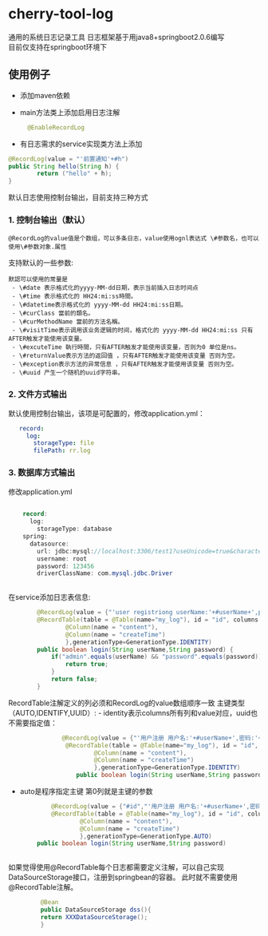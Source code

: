 # cherry-tool-log
通用的系统日志记录工具
日志框架基于用java8+springboot2.0.6编写<br/>
目前仅支持在springboot环境下

## 使用例子

- 添加maven依赖 
- main方法类上添加启用日志注解
  ```java
    @EnableRecordLog
  ```

- 有日志需求的service实现类方法上添加
```java
@RecordLog(value = "'前置通知'+#h")
public String hello(String h) {
    	return ("hello" + h);
}
```
默认日志使用控制台输出，目前支持三种方式 
 ### 1. 控制台输出（默认）
    @RecordLog的value值是个数组，可以多条日志，value使用ognl表达式 \#参数名，也可以使用\#参数对象.属性
   支持默认的一些参数:
   
    默認可以使用的常量是
     - \#date 表示格式化的yyyy-MM-dd日期，表示当前插入日志时间点
	 - \#time 表示格式化的 HH24:mi:ss時間。
	 - \#datetime表示格式化的 yyyy-MM-dd HH24:mi:ss日期。
	 - \#curClass 當前的類名。
	 - \#curMethodName 當前的方法名稱。
	 - \#visitTime表示调用该业务逻辑的时间，格式化的 yyyy-MM-dd HH24:mi:ss 只有AFTER触发才能使用该变量。
	 - \#excuteTime 執行時間，只有AFTER触发才能使用该变量，否则为0 单位是ns。
	 - \#returnValue表示方法的返回值 ，只有AFTER触发才能使用该变量 否则为空。
	 - \#exception表示方法的异常信息 ，只有AFTER触发才能使用该变量 否则为空。
	 - \#uuid 产生一个随机的uuid字符串。
 
 ### 2. 文件方式输出
   默认使用控制台输出，该项是可配置的，修改application.yml：
   
 ```yml
    record: 
      log: 
        storageType: file
        filePath: rr.log
 ```

 ### 3. 数据库方式输出
   修改application.yml
   
```java
    
    record: 
      log: 
        storageType: database
    spring: 
      datasource: 
        url: jdbc:mysql://localhost:3306/test1?useUnicode=true&characterEncoding=utf8
        username: root
        password: 123456
        driverClassName: com.mysql.jdbc.Driver
	
 ``` 
 在service添加日志表信息:
```java
        @RecordLog(value = {"'user registriong userName:'+#userName+',password:'+#password","#datetime"})
        @RecordTable(table = @Table(name="my_log"), id = "id", columns = {
    			@Column(name = "content"), 
    			@Column(name = "createTime") 
    			},generationType=GenerationType.IDENTITY)
    	public boolean login(String userName,String password) {
    		if("admin".equals(userName) && "password".equals(password)) {
    			return true;
    		}
    		return false;
    	}
```
    
   RecordTable注解定义的列必须和RecordLog的value数组顺序一致
   主键类型（AUTO,IDENTIFY,UUID）:
      - identity表示columns所有列和value对应，uuid也不需要指定值：

```java
        	   @RecordLog(value = {"'用户注册 用户名:'+#userName+',密码:'+#password","#datetime"})
    			@RecordTable(table = @Table(name="my_log"), id = "id", columns = {
    					@Column(name = "content"), 
    					@Column(name = "createTime") 
    					},generationType=GenerationType.IDENTITY)
                   public boolean login(String userName,String password) {
```
   - auto是程序指定主键  第0列就是主键的参数
```java
    		@RecordLog(value = {"#id","'用户注册 用户名:'+#userName+',密码:'+#password","#datetime"})		
			@RecordTable(table = @Table(name="my_log"), id = "id", columns = {
					@Column(name = "content"), 
					@Column(name = "createTime") 
					},generationType=GenerationType.AUTO)
		public boolean login(String userName,String password) 			
					
```
   如果觉得使用@RecordTable每个日志都需要定义注解，可以自己实现DataSourceStorage接口，注册到springbean的容器。
     此时就不需要使用@RecordTable注解。
   
```java
	     @Bean
	     public DataSourceStorage dss(){
		 return XXXDataSourceStorage();
	     }
```
  
